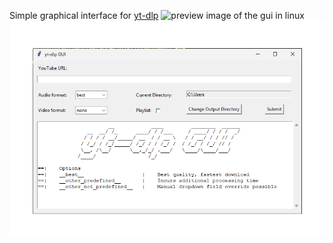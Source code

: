 Simple graphical interface for [yt-dlp](https://github.com/yt-dlp/yt-dlp)
![preview image of the gui in linux](prev_linux.png)
![preview image of the gui in windows](prev_windows.png)

